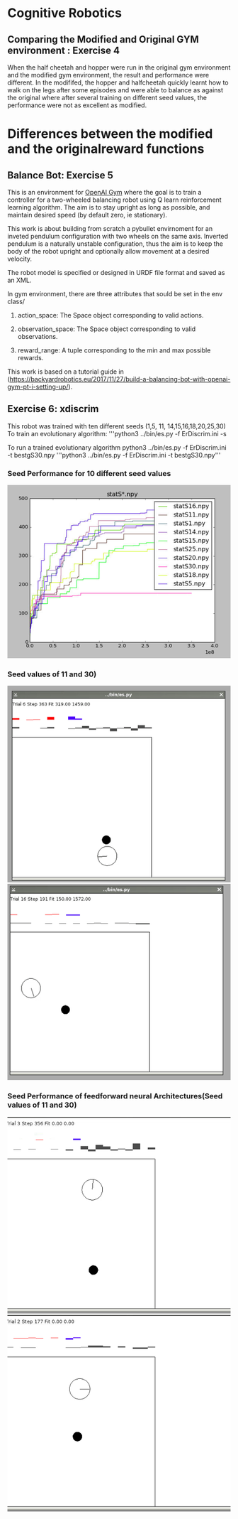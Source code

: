 
# Cognitive Robotics


## Comparing the Modified and Original GYM environment : Exercise 4
When the half cheetah and hopper were run in the original gym environment and the modified gym environment, the result and performance were different. 
In the modififed, the hopper and halfcheetah quickly learnt how to walk on the legs after some episodes and were able to balance as against the original where after several training on different seed values, the performance were not as excellent as modified.

# Differences between the modified and the originalreward functions

## Balance Bot: Exercise 5

This is an environment for [OpenAI Gym](https://github.com/openai/gym) where the goal is to train a controller for a two-wheeled balancing robot using Q learn reinforcement learning algorithm. The aim is to stay upright as long as possible, and maintain desired speed (by default zero, ie stationary).

This work is about building from scratch a pybullet envirnoment for an inveted pendulum configuration with two wheels on the same axis. Inverted pendulum is a naturally unstable configuration, thus the aim is to keep the body of the robot upright and optionally allow movement at a desired velocity.

The robot model is specified or designed in URDF file format and saved as an XML.

In  gym environment, there are three attributes that sould be set in the env class/
 
1) action_space: The Space object corresponding to valid actions.

2) observation_space: The Space object corresponding to valid observations.

3) reward_range: A tuple corresponding to the min and max possible rewards.

This work is based on a tutorial guide in (https://backyardrobotics.eu/2017/11/27/build-a-balancing-bot-with-openai-gym-pt-i-setting-up/).


## Exercise 6: xdiscrim
This robot was trained with ten different seeds (1,5, 11, 14,15,16,18,20,25,30)
To train an evolutionary algorithm:
'''python3 ../bin/es.py -f ErDiscrim.ini -s <seed value>

To run a trained evolutionary algorithm
python3 ../bin/es.py -f ErDiscrim.ini -t bestgS30.npy
'''python3 ../bin/es.py -f ErDiscrim.ini -t bestgS30.npy'''
 
### Seed Performance for 10 different seed values
 
![alt text](/media/allstat.png "Plot of different seed values")

### Seed values of 11 and 30)
![alt text](/media/best11.gif)
![alt text](/media/best30.gif) 

### Seed Performance of feedforward neural Architectures(Seed values of 11 and 30)
![alt text](/media/best11feedforward.gif) 
![alt text](/media/best30feedforward.gif)

